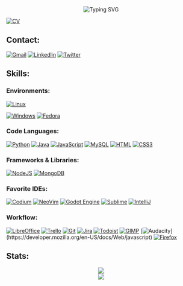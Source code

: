 <div align="center" href="https://github.com/alejandrofalcon">
<img src="https://readme-typing-svg.demolab.com/?font=Sans-serif&size=40&duration=2000&pause=300&color=F70000&center=true&vCenter=true&lines=About+AleFalcon" alt="Typing SVG" />
</div>





[![CV](https://img.shields.io/badge/Curriculum%20Vitae-30363D?style=for-the-badge&logo=GitHub-Sponsors&logoColor=#white)](https://drive.google.com/file/d/1GvJniY-ic6uhEdfOqC8XdYvnI_W0HtdY/view?usp=sharing) 

<div>
 
## Contact:
 

[![Gmail](https://img.shields.io/badge/Gmail-D14836?style=for-the-badge&logo=gmail&logoColor=white )]("mailto:alejandrofalcon2001@gmail.com")
[![Linkedlin](https://img.shields.io/badge/LinkedIn-0077B5?style=for-the-badge&logo=linkedin&logoColor=white)](https://www.linkedin.com/in/alejandro-falcon-boyano-14b838273/)
[![Twitter](https://img.shields.io/badge/Twitter-1DA1F2?style=for-the-badge&logo=twitter&logoColor=white)](https://twitter.com/Alefalcon_dev)


</div>

## Skills:</h2>

### Environments:
 
[![Linux](https://img.shields.io/badge/Linux-FCC624?style=for-the-badge&logo=linux&logoColor=black)](https://www.linux.org/)

[![Windows](https://img.shields.io/badge/Windows-0078D6?style=for-the-badge&logo=windows&logoColor=white)](https://www.microsoft.com/es-es/windows)
[![Fedora](https://img.shields.io/badge/Fedora-294172?style=for-the-badge&logo=fedora&logoColor=white)](https://www.linux.org/)


 
### Code Languages:

[![Python](https://img.shields.io/badge/Python-3776AB?style=for-the-badge&logo=python&logoColor=white)](https://www.linux.org/)
[![Java](https://img.shields.io/badge/Java-ED8B00?style=for-the-badge&logo=openjdk&logoColor=white)](https://www.linux.org/)
[![JavaScript](https://img.shields.io/badge/JavaScript-F7DF1E?style=for-the-badge&logo=javascript&logoColor=black)](https://www.linux.org/)
[![MySQL](https://img.shields.io/badge/MySQL-00000F?style=for-the-badge&logo=mysql&logoColor=white)](https://www.linux.org/)
[![HTML](https://img.shields.io/badge/HTML5-E34F26?style=for-the-badge&logo=html5&logoColor=white)](https://www.linux.org/)
[![CSS3](https://img.shields.io/badge/CSS3-1572B6?style=for-the-badge&logo=css3&logoColor=white)](https://www.linux.org/)


### Frameworks & Libraries:

[![NodeJS](https://img.shields.io/badge/Node.js-43853D?style=for-the-badge&logo=node.js&logoColor=white)](https://www.linux.org/)
[![MongoDB](https://img.shields.io/badge/MongoDB-4EA94B?style=for-the-badge&logo=mongodb&logoColor=white)](https://www.linux.org/)
 
### Favorite IDEs:

[![Codium](https://img.shields.io/badge/Visual_Studio_Code-0078D4?style=for-the-badge&logo=visual%20studio%20code&logoColor=white)](https://www.linux.org/)
[![NeoVim](https://img.shields.io/badge/NeoVim-%2357A143.svg?&style=for-the-badge&logo=neovim&logoColor=white)](https://www.linux.org/)
[![Godot Engine](https://img.shields.io/badge/GODOT-%23FFFFFF.svg?style=for-the-badge&logo=godot-engine)](https://www.linux.org/)
[![Sublime](https://img.shields.io/badge/sublime_text-%23575757.svg?&style=for-the-badge&logo=sublime-text&logoColor=important)](https://www.linux.org/)
[![IntelliJ](https://img.shields.io/badge/IntelliJ_IDEA-000000.svg?style=for-the-badge&logo=intellij-idea&logoColor=white)](https://www.linux.org/)

### Workflow:

[![LibreOffice](https://img.shields.io/badge/LibreOffice-18A303?style=for-the-badge&logo=LibreOffice&logoColor=white)](https://www.linux.org/)
[![Trello](https://img.shields.io/badge/Trello-0052CC?style=for-the-badge&logo=trello&logoColor=white)](https://www.linux.org/)
[![Git](https://img.shields.io/badge/GIT-E44C30?style=for-the-badge&logo=git&logoColor=white)](https://www.linux.org/)
[![Jira](https://img.shields.io/badge/Jira-0052CC?style=for-the-badge&logo=Jira&logoColor=white)](https://www.linux.org/)
[![Todoist](https://img.shields.io/badge/Todoist-E44332?style=for-the-badge&logo=todoist&logoColor=white)](https://www.linux.org/)
[![GIMP](https://img.shields.io/badge/gimp-5C5543?style=for-the-badge&logo=gimp&logoColor=white)](https://www.w3.org/TR/2001/WD-css3-roadmap-20010523/) 
[![Audacity](https://img.shields.io/badge/Audacity-0000CC?style=for-the-badge&logo=audacity&logoColor=white****)](https://developer.mozilla.org/en-US/docs/Web/javascript)
[![Firefox](https://img.shields.io/badge/Firefox_Browser-FF7139?style=for-the-badge&logo=Firefox-Browser&logoColor=white)](https://www.linux.org/)


## Stats:

<div align="center">

 <picture>
  <source
    srcset="https://github-readme-stats.vercel.app/api?username=alejandrofalcon&hide_border=true&show_icons=true&show_icons=true&bg_color=0D1117&theme=dark"
    media="(prefers-color-scheme: dark)"
  />
  <source
    srcset="https://github-readme-stats.vercel.app/api?username=alejandrofalcon&hide_border=true&show_icons=true&show_icons=true"
    media="(prefers-color-scheme: light), (prefers-color-scheme: no-preference)"
  />
  <img src="https://github-readme-stats.vercel.app/api?username=alejandrofalcon&hide_border=true&show_icons=true&show_icons=true" />
</picture>
<br>
<picture>
  <source
    srcset="https://github-readme-stats.vercel.app/api/top-langs/?username=alejandrofalcon&hide_border=true&show_icons=true&bg_color=0D1117&theme=dark"
    media="(prefers-color-scheme: dark)"
  />
  <source
    srcset="https://github-readme-stats.vercel.app/api/top-langs/?username=alejandrofalcon&hide_border=true&show_icons=true"
    media="(prefers-color-scheme: light), (prefers-color-scheme: no-preference)"
  />
  <img src="https://github-readme-stats.vercel.app/api/top-langs/?username=alejandrofalcon&hide_border=true&show_icons=true" />
</picture>

</div>

